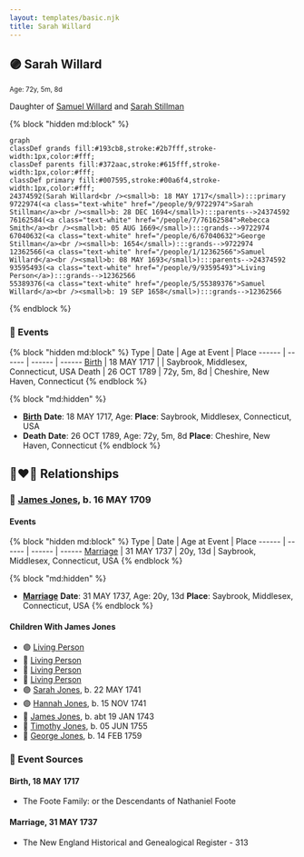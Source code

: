```yaml
---
layout: templates/basic.njk
title: Sarah Willard
---
```

## 🟣 Sarah Willard
<small>Age: 72y, 5m, 8d</small>

Daughter of [Samuel Willard](/people/1/12362566) and [Sarah Stillman](/people/9/9722974)

{% block "hidden md:block" %}
```mermaid
graph
classDef grands fill:#193cb8,stroke:#2b7fff,stroke-width:1px,color:#fff;
classDef parents fill:#372aac,stroke:#615fff,stroke-width:1px,color:#fff;
classDef primary fill:#007595,stroke:#00a6f4,stroke-width:1px,color:#fff;
24374592(Sarah Willard<br /><small>b: 18 MAY 1717</small>):::primary
9722974(<a class="text-white" href="/people/9/9722974">Sarah Stillman</a><br /><small>b: 28 DEC 1694</small>):::parents-->24374592
76162584(<a class="text-white" href="/people/7/76162584">Rebecca Smith</a><br /><small>b: 05 AUG 1669</small>):::grands-->9722974
67040632(<a class="text-white" href="/people/6/67040632">George Stillman</a><br /><small>b: 1654</small>):::grands-->9722974
12362566(<a class="text-white" href="/people/1/12362566">Samuel Willard</a><br /><small>b: 08 MAY 1693</small>):::parents-->24374592
93595493(<a class="text-white" href="/people/9/93595493">Living Person</a>):::grands-->12362566
55389376(<a class="text-white" href="/people/5/55389376">Samuel Willard</a><br /><small>b: 19 SEP 1658</small>):::grands-->12362566
```
{% endblock %}

### 📆 Events

{% block "hidden md:block" %}
Type | Date | Age at Event | Place
------ | ------ | ------ | ------
[Birth](#event-event-3) | 18 MAY 1717 |  | Saybrook, Middlesex, Connecticut, USA
Death | 26 OCT 1789 | 72y, 5m, 8d | Cheshire, New Haven, Connecticut
{% endblock %}

{% block "md:hidden" %}
- **[Birth](#event-event-3)**
**Date**: 18 MAY 1717, Age:
**Place**: Saybrook, Middlesex, Connecticut, USA
- **Death**
**Date**: 26 OCT 1789, Age: 72y, 5m, 8d
**Place**: Cheshire, New Haven, Connecticut
{% endblock %}

## 👩‍❤️‍👨 Relationships

### 🔵 [James Jones](/people/6/61233476), b. 16 MAY 1709

#### Events

{% block "hidden md:block" %}
Type | Date | Age at Event | Place
------ | ------ | ------ | ------
[Marriage](#event-family-0-event-0) | 31 MAY 1737 | 20y, 13d | Saybrook, Middlesex, Connecticut, USA
{% endblock %}

{% block "md:hidden" %}
- **[Marriage](#event-family-0-event-0)**
**Date**: 31 MAY 1737, Age: 20y, 13d
**Place**: Saybrook, Middlesex, Connecticut, USA
{% endblock %}

#### Children With James Jones
* 🟣 [Living Person](/people/1/1434019)
* 🔵 [Living Person](/people/6/69352096)
* 🔵 [Living Person](/people/4/45197660)
* 🔵 [Living Person](/people/1/10134440)
* 🟣 [Sarah Jones](/people/9/95119732), b. 22 MAY 1741
* 🟣 [Hannah Jones](/people/3/3592220), b. 15 NOV 1741
* 🔵 [James Jones](/people/3/31141841), b. abt 19 JAN 1743
* 🔵 [Timothy Jones](/people/6/63580840), b. 05 JUN 1755
* 🔵 [George Jones](/people/1/12539052), b. 14 FEB 1759
### 📰 Event Sources

#### <a id="event-event-3"></a> Birth, 18 MAY 1717
* The Foote Family: or the Descendants of Nathaniel Foote

#### <a id="event-family-0-event-0"></a> Marriage, 31 MAY 1737
* The New England Historical and Genealogical Register  - 313